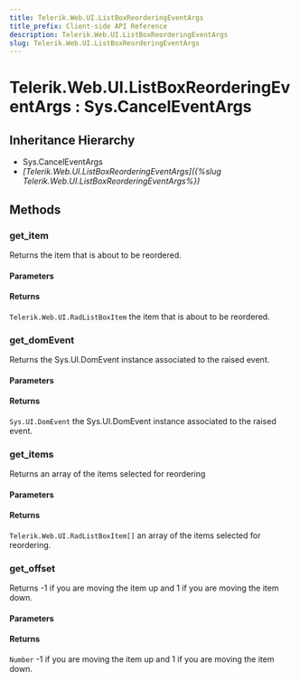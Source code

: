 ```yaml
---
title: Telerik.Web.UI.ListBoxReorderingEventArgs
title_prefix: Client-side API Reference
description: Telerik.Web.UI.ListBoxReorderingEventArgs
slug: Telerik.Web.UI.ListBoxReorderingEventArgs
---
```


# Telerik.Web.UI.ListBoxReorderingEventArgs : Sys.CancelEventArgs 

## Inheritance Hierarchy

* Sys.CancelEventArgs
* *[Telerik.Web.UI.ListBoxReorderingEventArgs]({%slug Telerik.Web.UI.ListBoxReorderingEventArgs%})*


## Methods

###  get_item

Returns the item that is about to be reordered. 

#### Parameters

#### Returns

`Telerik.Web.UI.RadListBoxItem` the item that is about to be reordered.

### get_domEvent

Returns the Sys.UI.DomEvent instance associated to the raised event.

#### Parameters

#### Returns

`Sys.UI.DomEvent` the Sys.UI.DomEvent instance associated to the raised event.

### get_items

Returns an array of the items selected for reordering 

#### Parameters

#### Returns

`Telerik.Web.UI.RadListBoxItem[]` an array of the items selected for reordering.
 

### get_offset

 Returns -1 if you are moving the item up and 1 if you are moving the item down. 

#### Parameters

#### Returns

`Number` -1 if you are moving the item up and 1 if you are moving the item down. 



